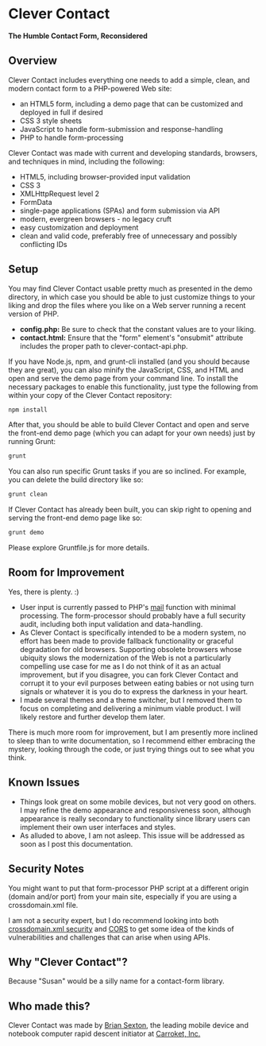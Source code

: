 # Clever Contact

**The Humble Contact Form, Reconsidered**

## Overview

Clever Contact includes everything one needs to add a simple, clean, and modern contact form to a PHP-powered Web site:
* an HTML5 form, including a demo page that can be customized and deployed in full if desired
* CSS 3 style sheets
* JavaScript to handle form-submission and response-handling
* PHP to handle form-processing

Clever Contact was made with current and developing standards, browsers, and techniques in mind, including the following:
* HTML5, including browser-provided input validation
* CSS 3
* XMLHttpRequest level 2
* FormData
* single-page applications (SPAs) and form submission via API
* modern, evergreen browsers - no legacy cruft
* easy customization and deployment
* clean and valid code, preferably free of unnecessary and possibly conflicting IDs

## Setup

You may find Clever Contact usable pretty much as presented in the demo directory, in which case you should be able to just customize things to your liking and drop the files where you like on a Web server running a recent version of PHP.
* **config.php:** Be sure to check that the constant values are to your liking.
* **contact.html:** Ensure that the "form" element's "onsubmit" attribute includes the proper path to clever-contact-api.php.

If you have Node.js, npm, and grunt-cli installed (and you should because they are great), you can also minify the JavaScript, CSS, and HTML and open and serve the demo page from your command line. To install the necessary packages to enable this functionality, just type the following from within your copy of the Clever Contact repository:

```bash
npm install
```

After that, you should be able to build Clever Contact and open and serve the front-end demo page (which you can adapt for your own needs) just by running Grunt:

```bash
grunt
```

You can also run specific Grunt tasks if you are so inclined. For example, you can delete the build directory like so:

```bash
grunt clean
```

If Clever Contact has already been built, you can skip right to opening and serving the front-end demo page like so:

```bash
grunt demo
```

Please explore Gruntfile.js for more details.


## Room for Improvement

Yes, there is plenty. :)

* User input is currently passed to PHP's [mail](http://php.net/manual/en/function.mail.php) function with minimal processing. The form-processor should probably have a full security audit, including both input validation and data-handling.
* As Clever Contact is specifically intended to be a modern system, no effort has been made to provide fallback functionality or graceful degradation for old browsers. Supporting obsolete browsers whose ubiquity slows the modernization of the Web is not a particularly compelling use case for me as I do not think of it as an actual improvement, but if you disagree, you can fork Clever Contact and corrupt it to your evil purposes between eating babies or not using turn signals or whatever it is you do to express the darkness in your heart.
* I made several themes and a theme switcher, but I removed them to focus on completing and delivering a minimum viable product. I will likely restore and further develop them later.

There is much more room for improvement, but I am presently more inclined to sleep than to write documentation, so I recommend either embracing the mystery, looking through the code, or just trying things out to see what you think.

## Known Issues

* Things look great on some mobile devices, but not very good on others. I may refine the demo appearance and responsiveness soon, although appearance is really secondary to functionality since library users can implement their own user interfaces and styles.
* As alluded to above, I am not asleep. This issue will be addressed as soon as I post this documentation.

## Security Notes

You might want to put that form-processor PHP script at a different origin (domain and/or port) from your main site, especially if you are using a crossdomain.xml file.

I am not a security expert, but I do recommend looking into both [crossdomain.xml security](https://www.youtube.com/watch?v=v_5dTJYjSMA) and [CORS](http://www.w3.org/TR/cors/) to get some idea of the kinds of vulnerabilities and challenges that can arise when using APIs.

## Why "Clever Contact"?
Because "Susan" would be a silly name for a contact-form library.

## Who made this?
Clever Contact was made by [Brian Sexton](http://briansexton.com/), the leading mobile device and notebook computer rapid descent initiator at [Carroket, Inc.](http://carroket.com/)
